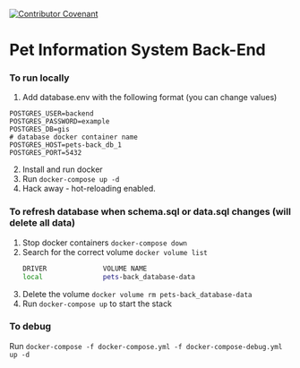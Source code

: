[![Contributor Covenant](https://img.shields.io/badge/Contributor%20Covenant-v2.0%20adopted-ff69b4.svg)](CODE_OF_CONDUCT.md)
# Pet Information System Back-End

### To run locally

1. Add database.env with the following format (you can change values)
```
POSTGRES_USER=backend
POSTGRES_PASSWORD=example
POSTGRES_DB=gis
# database docker container name
POSTGRES_HOST=pets-back_db_1
POSTGRES_PORT=5432
```
2. Install and run docker
3. Run `docker-compose up -d`
4. Hack away - hot-reloading enabled.
### To refresh database when schema.sql or data.sql changes (will delete all data)

1. Stop docker containers `docker-compose down`
2. Search for the correct volume `docker volume list`
    ```bash
    DRIVER              VOLUME NAME
    local               pets-back_database-data
    ```
3. Delete the volume `docker volume rm pets-back_database-data`
4. Run `docker-compose up` to start the stack


### To debug
Run `docker-compose -f docker-compose.yml -f docker-compose-debug.yml up -d`